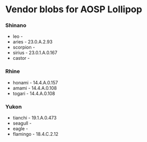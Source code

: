 # Vendor blobs for AOSP Lollipop

### Shinano
* leo      -
* aries    - 23.0.A.2.93
* scorpion -
* sirius   - 23.0.1.A.0.167
* castor   -

### Rhine
* honami   - 14.4.A.0.157
* amami    - 14.4.A.0.108
* togari   - 14.4.A.0.108

### Yukon
* tianchi  - 19.1.A.0.473
* seagull  -
* eagle    -
* flamingo - 18.4.C.2.12
